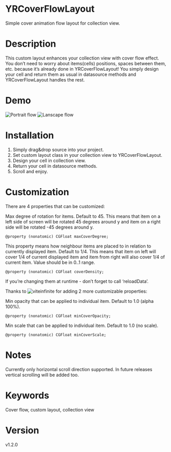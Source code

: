 # YRCoverFlowLayout

Simple cover animation flow layout for collection view.

# Description

This custom layout enhances your collection view with cover flow effect.
You don’t need to worry about items(cells) positions, spaces between them, etc. because it’s already done in YRCoverFlowLayout! You simply design your cell and return them as usual in datasource methods and YRCoverFlowLayout handles the rest.

# Demo

![Portrait flow](/PortraitCoverLayout.gif)
![Lanscape flow](/LandscapeCoverLayout.gif)

# Installation

1. Simply drag&drop source into your project.
2. Set custom layout class in your collection view to YRCoverFlowLayout.
3. Design your cell in collection view.
4. Return your cell in datasource methods.
5. Scroll and enjoy.

# Customization 

There are 4 properties that can be customized:

Max degree of rotation for items. Default to 45. This means that item on a left side of screen will be rotated 45 degrees around y and item on a right side will be rotated -45 degrees around y. 

	@property (nonatomic) CGFloat maxCoverDegree;

This property means how neighbour items are placed to in relation to currently displayed item. Default to 1/4. This means that item on left will cover 1/4 of current displayed item and item from right will also cover 1/4 of current item. Value should be in 0..1 range.

	@property (nonatomic) CGFloat coverDensity;

If you’re changing them at runtime - don’t forget to call ‘reloadData’.

Thanks to ![viteinfinite](https://github.com/viteinfinite) for adding 2 more customizable properties:

Min opacity that can be applied to individual item.
Default to 1.0 (alpha 100%).

	@property (nonatomic) CGFloat minCoverOpacity;

Min scale that can be applied to individual item.
Default to 1.0 (no scale).

	@property (nonatomic) CGFloat minCoverScale;

# Notes

Currently only horizontal scroll direction supported.
In future releases vertical scrolling will be added too.

# Keywords

Cover flow, custom layout, collection view

# Version

v1.2.0